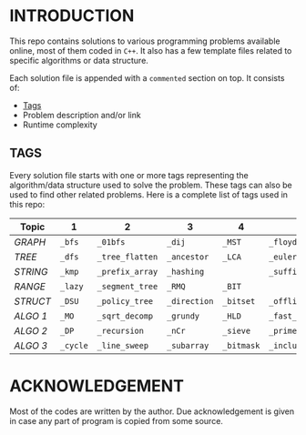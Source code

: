 # INTRODUCTION

This repo contains solutions to various programming problems available online, most of them coded in `C++`.
It also has a few template files related to specific algorithms or data structure.

Each solution file is appended with a `commented` section on top. It consists of:
- [Tags](https://github.com/kaushal02/CP#tags)
- Problem description and/or link
- Runtime complexity

## TAGS

Every solution file starts with one or more tags representing the algorithm/data structure used to solve the problem. These tags can also be used to find other related problems. Here is a complete list of tags used in this repo:

Topic | 1 | 2 | 3 | 4 | 5
--- | --- | --- | --- | --- | ---
*GRAPH* | `_bfs` | `_01bfs` | `_dij` | `_MST` | `_floyd_warshall`
*TREE* | `_dfs` | `_tree_flatten` | `_ancestor` | `_LCA` | `_euler_path`
*STRING* | `_kmp` | `_prefix_array` | `_hashing` |  | `_suffix_array` 
*RANGE* | `_lazy` | `_segment_tree` | `_RMQ` | `_BIT` | 
*STRUCT* | `_DSU` | `_policy_tree` | `_direction` | `_bitset` | `_offline`
*ALGO 1* | `_MO` | `_sqrt_decomp` | `_grundy` | `_HLD` | `_fast_matrix_multiply`
*ALGO 2* | `_DP` | `_recursion` | `_nCr` | `_sieve` | `_prime_factorize`
*ALGO 3* | `_cycle` | `_line_sweep` | `_subarray` | `_bitmask` | `_inclusion_exclusion`


# ACKNOWLEDGEMENT

Most of the codes are written by the author. Due acknowledgement is given in case any part of program is copied from some source.
